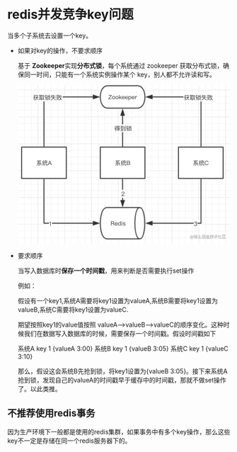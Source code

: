 

# redis并发竞争key问题

当多个子系统去设置一个key。

- 如果对key的操作，不要求顺序

  基于 **Zookeeper**实现**分布式锁**，每个系统通过 zookeeper 获取分布式锁，确保同一时间，只能有一个系统实例操作某个 key，别人都不允许读和写。

  ![img](..\img\16e5668849171cd1~tplv-t2oaga2asx-watermark.awebp)

- 要求顺序

  当写入数据库时**保存一个时间戳**，用来判断是否需要执行set操作

  例如：

  假设有一个key1,系统A需要将key1设置为valueA,系统B需要将key1设置为valueB,系统C需要将key1设置为valueC. 
  
   期望按照key1的value值按照 valueA–>valueB–>valueC的顺序变化。这种时候我们在数据写入数据库的时候，需要保存一个时间戳。假设时间戳如下 
  
   系统A key 1 {valueA 3:00} 
   系统B key 1 {valueB 3:05} 
   系统C key 1 {valueC 3:10} 
  
   那么，假设这会系统B先抢到锁，将key1设置为{valueB 3:05}。接下来系统A抢到锁，发现自己的valueA的时间戳早于缓存中的时间戳，那就不做set操作了。以此类推。

## 不推荐使用redis事务

因为生产环境下一般都是使用的redis集群，如果事务中有多个key操作，那么这些key不一定是存储在同一个redis服务器下的。

